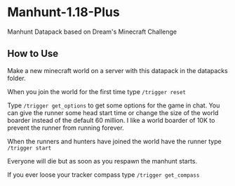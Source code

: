 # Manhunt-1.18-Plus
 Manhunt Datapack based on Dream's Minecraft Challenge

## How to Use

Make a new minecraft world on a server with this datapack in the datapacks folder.

When you join the world for the first time type `/trigger reset`

Type `/trigger get_options` to get some options for the game in chat. You can give the runner some head start time or change the size of the world boarder instead of the default 60 million. I like a world boarder of 10K to prevent the runner from running forever. 

When the runners and hunters have joined the world have the runner type `/trigger start`

Everyone will die but as soon as you respawn the manhunt starts. 

If you ever loose your tracker compass type `/trigger get_compass`
